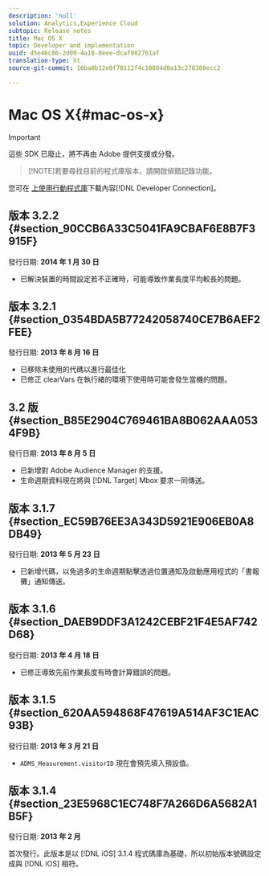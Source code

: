 ```yaml
---
description: 'null'
solution: Analytics,Experience Cloud
subtopic: Release notes
title: Mac OS X
topic: Developer and implementation
uuid: d5e46c86-2d00-4a18-8eee-dcaf082761af
translation-type: ht
source-git-commit: 16ba0b12e0f70112f4c10804d0a13c278388ecc2

---
```



# Mac OS X{#mac-os-x}

>[!IMPORTANT]
>
>這些 SDK 已廢止，將不再由 Adobe 提供支援或分發。

> [!NOTE]若要尋找目前的程式庫版本，請開啟偵錯記錄功能。

您可在 [ 上使用行動程式庫](https://marketing.adobe.com/developer/get-started/mobile/c-measuring-mobile-applications)下載內容[!DNL Developer Connection]。

## 版本 3.2.2 {#section_90CCB6A33C5041FA9CBAF6E8B7F3915F}

發行日期: **2014 年 1 月 30 日**

* 已解決裝置的時間設定若不正確時，可能導致作業長度平均較長的問題。

## 版本 3.2.1 {#section_0354BDA5B77242058740CE7B6AEF2FEE}

發行日期: **2013 年 8 月 16 日**

* 已移除未使用的代碼以進行最佳化
* 已修正 clearVars 在執行緒的環境下使用時可能會發生當機的問題。

## 3.2 版 {#section_B85E2904C769461BA8B062AAA0534F9B}

發行日期: **2013 年 8 月 5 日**

* 已新增對 Adobe Audience Manager 的支援。
* 生命週期資料現在將與 [!DNL Target] Mbox 要求一同傳送。

## 版本 3.1.7 {#section_EC59B76EE3A343D5921E906EB0A8DB49}

發行日期: **2013 年 5 月 23 日**

* 已新增代碼，以免過多的生命週期點擊透過位置通知及啟動應用程式的「書報攤」通知傳送。

## 版本 3.1.6 {#section_DAEB9DDF3A1242CEBF21F4E5AF742D68}

發行日期: **2013 年 4 月 18 日**

* 已修正導致先前作業長度有時會計算錯誤的問題。

## 版本 3.1.5 {#section_620AA594868F47619A514AF3C1EAC93B}

發行日期: **2013 年 3 月 21 日**

* `ADMS_Measurement.visitorID` 現在會預先填入預設值。

## 版本 3.1.4 {#section_23E5968C1EC748F7A266D6A5682A1B5F}

發行日期: **2013 年 2 月**

首次發行。此版本是以 [!DNL iOS] 3.1.4 程式碼庫為基礎，所以初始版本號碼設定成與 [!DNL iOS] 相符。
